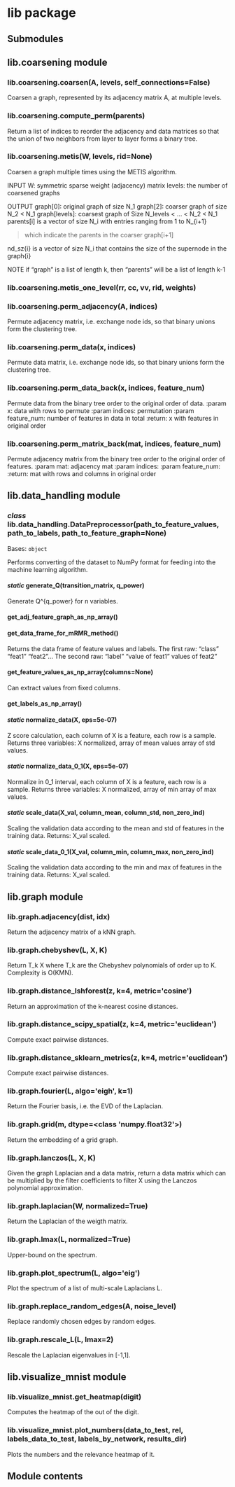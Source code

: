 # lib package

## Submodules

## lib.coarsening module


### lib.coarsening.coarsen(A, levels, self_connections=False)
Coarsen a graph, represented by its adjacency matrix A, at multiple
levels.


### lib.coarsening.compute_perm(parents)
Return a list of indices to reorder the adjacency and data matrices so
that the union of two neighbors from layer to layer forms a binary tree.


### lib.coarsening.metis(W, levels, rid=None)
Coarsen a graph multiple times using the METIS algorithm.

INPUT
W: symmetric sparse weight (adjacency) matrix
levels: the number of coarsened graphs

OUTPUT
graph[0]: original graph of size N_1
graph[2]: coarser graph of size N_2 < N_1
graph[levels]: coarsest graph of Size N_levels < … < N_2 < N_1
parents[i] is a vector of size N_i with entries ranging from 1 to N_{i+1}

> which indicate the parents in the coarser graph[i+1]

nd_sz{i} is a vector of size N_i that contains the size of the supernode in the graph{i}

NOTE
if “graph” is a list of length k, then “parents” will be a list of length k-1


### lib.coarsening.metis_one_level(rr, cc, vv, rid, weights)

### lib.coarsening.perm_adjacency(A, indices)
Permute adjacency matrix, i.e. exchange node ids,
so that binary unions form the clustering tree.


### lib.coarsening.perm_data(x, indices)
Permute data matrix, i.e. exchange node ids,
so that binary unions form the clustering tree.


### lib.coarsening.perm_data_back(x, indices, feature_num)
Permute data from the binary tree order to the original order of data.
:param x: data with rows to permute
:param indices: permutation
:param feature_num: number of features in data in total
:return: x with features in original order


### lib.coarsening.perm_matrix_back(mat, indices, feature_num)
Permute adjacency matrix from the binary tree order to the original order of features.
:param mat: adjacency mat
:param indices:
:param feature_num:
:return: mat with rows and columns in original order

## lib.data_handling module


### _class_ lib.data_handling.DataPreprocessor(path_to_feature_values, path_to_labels, path_to_feature_graph=None)
Bases: `object`

Performs converting of the dataset to NumPy format for feeding into the machine learning algorithm.


#### _static_ generate_Q(transition_matrix, q_power)
Generate Q^{q_power} for n variables.


#### get_adj_feature_graph_as_np_array()

#### get_data_frame_for_mRMR_method()
Returns the data frame of feature values and labels.
The first raw: “class” “feat1” “feat2”…
The second raw: “label” “value of feat1” values of feat2”


#### get_feature_values_as_np_array(columns=None)
Can extract values from fixed columns.


#### get_labels_as_np_array()

#### _static_ normalize_data(X, eps=5e-07)
Z score calculation, each column of X is a feature, each row is a sample.
Returns three variables:
X normalized,
array of mean values
array of std values.


#### _static_ normalize_data_0_1(X, eps=5e-07)
Normalize in 0_1 interval, each column of X is a feature, each row is a sample.
Returns three variables:
X normalized,
array of min
array of max values.


#### _static_ scale_data(X_val, column_mean, column_std, non_zero_ind)
Scaling the validation data according to the mean and std of features in the training data.
Returns:
X_val scaled.


#### _static_ scale_data_0_1(X_val, column_min, column_max, non_zero_ind)
Scaling the validation data according to the min and max of features in the training data.
Returns:
X_val scaled.

## lib.graph module


### lib.graph.adjacency(dist, idx)
Return the adjacency matrix of a kNN graph.


### lib.graph.chebyshev(L, X, K)
Return T_k X where T_k are the Chebyshev polynomials of order up to K.
Complexity is O(KMN).


### lib.graph.distance_lshforest(z, k=4, metric='cosine')
Return an approximation of the k-nearest cosine distances.


### lib.graph.distance_scipy_spatial(z, k=4, metric='euclidean')
Compute exact pairwise distances.


### lib.graph.distance_sklearn_metrics(z, k=4, metric='euclidean')
Compute exact pairwise distances.


### lib.graph.fourier(L, algo='eigh', k=1)
Return the Fourier basis, i.e. the EVD of the Laplacian.


### lib.graph.grid(m, dtype=<class 'numpy.float32'>)
Return the embedding of a grid graph.


### lib.graph.lanczos(L, X, K)
Given the graph Laplacian and a data matrix, return a data matrix which can
be multiplied by the filter coefficients to filter X using the Lanczos
polynomial approximation.


### lib.graph.laplacian(W, normalized=True)
Return the Laplacian of the weigth matrix.


### lib.graph.lmax(L, normalized=True)
Upper-bound on the spectrum.


### lib.graph.plot_spectrum(L, algo='eig')
Plot the spectrum of a list of multi-scale Laplacians L.


### lib.graph.replace_random_edges(A, noise_level)
Replace randomly chosen edges by random edges.


### lib.graph.rescale_L(L, lmax=2)
Rescale the Laplacian eigenvalues in [-1,1].

## lib.visualize_mnist module


### lib.visualize_mnist.get_heatmap(digit)
Computes the heatmap of the out of the digit.


### lib.visualize_mnist.plot_numbers(data_to_test, rel, labels_data_to_test, labels_by_network, results_dir)
Plots the numbers and the relevance heatmap of it.

## Module contents
